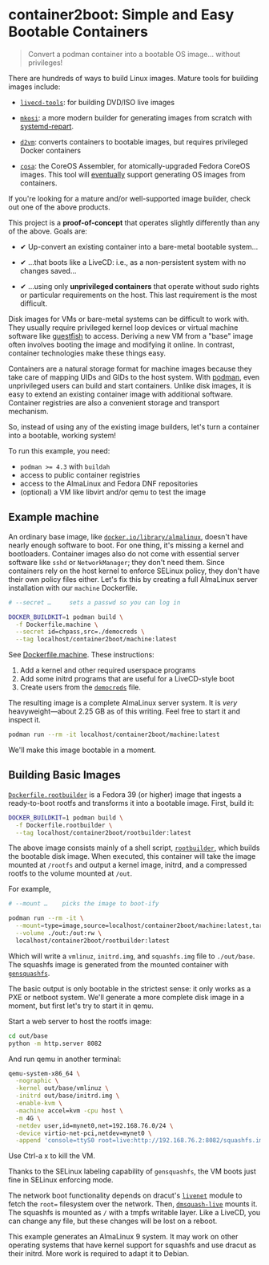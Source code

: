 # container2boot: Simple and Easy Bootable Containers

> Convert a podman container into a bootable OS image… without privileges!

There are hundreds of ways to build Linux images. Mature tools for building images include:

* [`livecd-tools`](https://github.com/livecd-tools/livecd-tools): for building DVD/ISO live images

* [`mkosi`](https://github.com/systemd/mkosi/): a more modern builder for generating images from scratch with [systemd-repart](https://man.archlinux.org/man/systemd-repart.8.en).

* [`d2vm`](https://github.com/linka-cloud/d2vm): converts containers to bootable images, but requires privileged Docker containers

* [`cosa`](https://github.com/coreos/coreos-assembler): the CoreOS Assembler, for atomically-upgraded Fedora CoreOS images. This tool will [eventually](https://github.com/coreos/fedora-coreos-tracker/issues/1151) support generating OS images from containers.

If you're looking for a mature and/or well-supported image builder, check out one of the above products.

This project is a **proof-of-concept** that operates slightly differently than any of the above. Goals are:

* ✔ Up-convert an existing container into a bare-metal bootable system…

* ✔ …that boots like a LiveCD: i.e., as a non-persistent system with no changes saved…

* ✔ …using only **unprivileged containers** that operate without sudo rights or particular requirements on the host. This last requirement is the most difficult.

Disk images for VMs or bare-metal systems can be difficult to work with. They usually require privileged kernel loop devices or virtual machine software like [guestfish](https://libguestfs.org/guestfish.1.html) to access. Deriving a new VM from a "base" image often involves booting the image and modifying it online. In contrast, container technologies make these things easy.

Containers are a natural storage format for machine images because they take care of mapping UIDs and GIDs to the host system. With [podman](https://podman.io/), even unprivileged users can build and start containers. Unlike disk images, it is easy to extend an existing container image with additional software. Container registries are also a convenient storage and transport mechanism.

So, instead of using any of the existing image builders, let's turn a container into a bootable, working system!

To run this example, you need:

* `podman >= 4.3` with `buildah`
* access to public container registries
* access to the AlmaLinux and Fedora DNF repositories
* (optional) a VM like libvirt and/or qemu to test the image

## Example machine

An ordinary base image, like [`docker.io/library/almalinux`](https://hub.docker.com/_/almalinux), doesn't have nearly enough software to boot. For one thing, it's missing a kernel and bootloaders. Container images also do not come with essential server software like `sshd` or `NetworkManager`; they don't need them. Since containers rely on the host kernel to enforce SELinux policy, they don't have their own policy files either. Let's fix this by creating a full AlmaLinux server installation with our `machine` Dockerfile.

```bash
# --secret …     sets a passwd so you can log in

DOCKER_BUILDKIT=1 podman build \
  -f Dockerfile.machine \
  --secret id=chpass,src=./democreds \
  --tag localhost/container2boot/machine:latest
```

See [Dockerfile.machine](./Dockerfile.machine). These instructions:

1. Add a kernel and other required userspace programs
2. Add some initrd programs that are useful for a LiveCD-style boot
3. Create users from the [`democreds`](./democreds) file.

The resulting image is a complete AlmaLinux server system. It is *very* heavyweight—about 2.25 GB as of this writing. Feel free to start it and inspect it.

```bash
podman run --rm -it localhost/container2boot/machine:latest
```

We'll make this image bootable in a moment.

## Building Basic Images

[`Dockerfile.rootbuilder`](./Dockerfile.rootbuilder) is a Fedora 39 (or higher) image that ingests a ready-to-boot rootfs and transforms it into a bootable image. First, build it:

```bash
DOCKER_BUILDKIT=1 podman build \
  -f Dockerfile.rootbuilder \
  --tag localhost/container2boot/rootbuilder:latest
```

The above image consists mainly of a shell script, [`rootbuilder`](rootbuilder/usr/local/bin/rootbuilder), which builds the bootable disk image. When executed, this container will take the image mounted at `/rootfs` and output a kernel image, initrd, and a compressed rootfs to the volume mounted at `/out`.

For example,

```bash
# --mount …    picks the image to boot-ify

podman run --rm -it \
  --mount=type=image,source=localhost/container2boot/machine:latest,target=/rootfs \
  --volume ./out:/out:rw \
  localhost/container2boot/rootbuilder:latest
```

Which will write a `vmlinuz`, `initrd.img`, and `squashfs.img` file to `./out/base`. The squashfs image is generated from the mounted container with [`gensquashfs`](https://github.com/AgentD/squashfs-tools-ng).

The basic output is only bootable in the strictest sense: it only works as a PXE or netboot system. We'll generate a more complete disk image in a moment, but first let's try to start it in qemu.

Start a web server to host the rootfs image:

```bash
cd out/base
python -m http.server 8082
```

And run qemu in another terminal:

```bash
qemu-system-x86_64 \
  -nographic \
  -kernel out/base/vmlinuz \
  -initrd out/base/initrd.img \
  -enable-kvm \
  -machine accel=kvm -cpu host \
  -m 4G \
  -netdev user,id=mynet0,net=192.168.76.0/24 \
  -device virtio-net-pci,netdev=mynet0 \
  -append 'console=ttyS0 root=live:http://192.168.76.2:8082/squashfs.img rd.neednet=1 rd.live.image rd.live.overlay.readonly enforcing=1'
```

Use Ctrl-a x to kill the VM.

Thanks to the SELinux labeling capability of `gensquashfs`, the VM boots just fine in SELinux enforcing mode.

The network boot functionality depends on dracut's [`livenet`](https://github.com/dracutdevs/dracut/tree/master/modules.d/90livenet) module to fetch the `root=` filesystem over the network. Then, [`dmsquash-live`](https://github.com/dracutdevs/dracut/tree/master/modules.d/90dmsquash-live) mounts it. The squashfs is mounted as `/` with a tmpfs writable layer. Like a LiveCD, you can change any file, but these changes will be lost on a reboot.

This example generates an AlmaLinux 9 system. It may work on other operating systems that have kernel support for squashfs and use dracut as their initrd. More work is required to adapt it to Debian.
